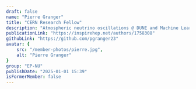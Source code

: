```yaml
---
draft: false
name: "Pierre Granger"
title: "CERN Research Fellow"
description: "Atmospheric neutrino oscillations @ DUNE and Machine Learning applied to detector calibration"
publicationLink: "https://inspirehep.net/authors/1758308"
githubLink: "https://github.com/pgranger23"
avatar: {
    src: "/member-photos/pierre.jpg",
    alt: "Pierre Granger"
}
group: "EP-NU"
publishDate: "2025-01-01 15:39"
isFormerMember: false
---
```


